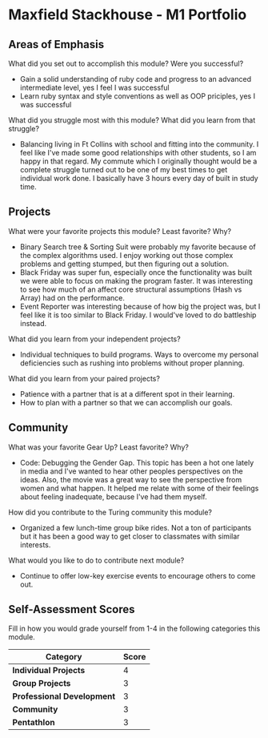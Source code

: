 # Maxfield Stackhouse - M1 Portfolio

## Areas of Emphasis

What did you set out to accomplish this module? Were you successful?
* Gain a solid understanding of ruby code and progress to an advanced intermediate level, yes I feel I was successful
* Learn ruby syntax and style conventions as well as OOP priciples, yes I was successful

What did you struggle most with this module? What did you learn from that struggle?
* Balancing living in Ft Collins with school and fitting into the community. I feel like I've made some good relationships with other students, so I am happy in that regard. My commute which I originally thought would be a complete struggle turned out to be one of my best times to get individual work done. I basically have 3 hours every day of built in study time.

## Projects

What were your favorite projects this module? Least favorite? Why?
* Binary Search tree & Sorting Suit were probably my favorite because of the complex algorithms used. I enjoy working out those complex problems and getting stumped, but then figuring out a solution.
* Black Friday was super fun, especially once the functionality was built we were able to focus on making the program faster. It was interesting to see how much of an affect core structural assumptions (Hash vs Array) had on the performance.
* Event Reporter was interesting because of how big the project was, but I feel like it is too similar to Black Friday. I would've loved to do battleship instead.

What did you learn from your independent projects?
* Individual techniques to build programs. Ways to overcome my personal deficiencies such as rushing into problems without proper planning.

What did you learn from your paired projects?
* Patience with a partner that is at a different spot in their learning.
* How to plan with a partner so that we can accomplish our goals.


## Community

What was your favorite Gear Up? Least favorite? Why?
* Code: Debugging the Gender Gap. This topic has been a hot one lately in media and I've wanted to hear other peoples perspectives on the ideas. Also, the movie was a great way to see the perspective from women and what happen. It helped me relate with some of their feelings about feeling inadequate, because I've had them myself.

How did you contribute to the Turing community this module?
* Organized a few lunch-time group bike rides. Not a ton of participants but it has been a good way to get closer to classmates with similar interests.

What would you like to do to contribute next module?
* Continue to offer low-key exercise events to encourage others to come out.

## Self-Assessment Scores

Fill in how you would grade yourself from 1-4 in the following categories this module.

| Category                     | Score |
| -----------------------------| ----- |
| **Individual Projects**      |   4   |
| **Group Projects**           |   3   |
| **Professional Development** |   3   |
| **Community**                |   3   |
| **Pentathlon**               |   3   |
